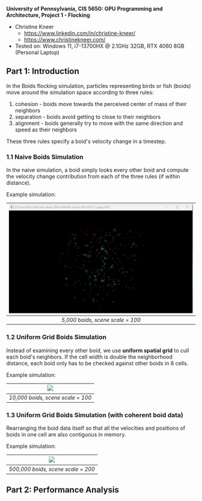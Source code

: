 **University of Pennsylvania, CIS 5650: GPU Programming and Architecture,
Project 1 - Flocking**

* Christine Kneer
  * https://www.linkedin.com/in/christine-kneer/
  * https://www.christinekneer.com/
* Tested on: Windows 11, i7-13700HX @ 2.1GHz 32GB, RTX 4060 8GB (Personal Laptop)

## Part 1: Introduction

In the Boids flocking simulation, particles representing birds or fish
(boids) move around the simulation space according to three rules:

1. cohesion - boids move towards the perceived center of mass of their neighbors
2. separation - boids avoid getting to close to their neighbors
3. alignment - boids generally try to move with the same direction and speed as
their neighbors

These three rules specify a boid's velocity change in a timestep.

### 1.1 Naive Boids Simulation

In the naive simulation, a boid simply looks every other boid and compute the velocity
change contribution from each of the three rules (if within distance).

Example simulation:

|![](images/naive.gif)|
|:--:|
|*5,000 boids, scene scale = 100*|

### 1.2 Uniform Grid Boids Simulation

Instead of examining every other boid, we use **uniform spatial grid** to cull each boid's neighbors.
If the cell width is double the neighborhood distance, each boid only has to be
checked against other boids in 8 cells.

Example simulation:

|![](images/uniform.gif)|
|:--:|
|*10,000 boids, scene scale = 100*|

### 1.3 Uniform Grid Boids Simulation (with coherent boid data)

Rearranging the boid data itself so that all the velocities and positions of boids in one cell are also
contiguous in memory.

Example simulation:

|![](images/indirection.gif)|
|:--:|
|*500,000 boids, scene scale = 200*|

## Part 2: Performance Analysis